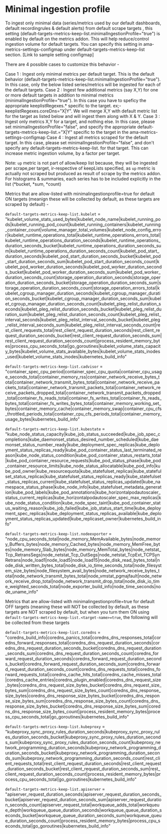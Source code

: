# Minimal ingestion profile
To ingest only minimal data (series/metrics used by our default dashboards, default recordingrules & default alerts) from default scrape targets , this setting (default-targets-metrics-keep-list.minimalIngestionProfile="true") is enabled by default on the metrics addon. This will help reduce/control ingestion volume for default targets. You can specify this setting in ama-metrics-settings-configmap under default-targets-metrics-keep-list section. [Link to sample setting configmap]

There are 4 possible cases to customize this behavior -

Case 1 : Ingest only minimal metrics per default target. This is the default behavior (default-targets-metrics-keep-list.minimalIngestionProfile="true"). In this case, only the below listed series/metrics will be ingested for each of the default targets.
Case 2 : Ingest few additional metrics (say X,Y) for one or more default targets in addition to minimal metrics (minimalIngestionProfile="true"). In this case you have to speficy the appropriate keeplistRegexes.* specific to the target. ex;- keeplistRegexes.coreDns="X|Y". We will merge X,Y with default metric list for the target as listed below and will ingest them along with X & Y.
Case 3 : Ingest only metrics X,Y for a target, and nothing else. In this case, please set minimalIngestionProfile="false", and specify the appropriate default-targets-metrics-keep-list.<targetname>="X|Y" specific to the target in the ama-metrics-settings-configmap
Case 4 : Ingest all metrics scraped for the default target. In this case, please set minimalIngestionProfile="false", and don't specify any default-targets-metrics-keep-list.<targetname> for that target. This can increase metric ingestion volume, by a factor per target.

Note: 
`up` metric is not part of allow/keep list because, they will be ingested per scrape,per target, ir-respective of keepLists specified, as `up` metric is actually not scraped but produced as result of scrape by the metrics addon.
For histograms & summaries, each series has to be included explicitly in the list (*bucket, *sum, *count) 

Metrics that are allow-listed with minimalingestionprofile=true for default ON targets (meanign these will be collected by default, as these targets are scraped by default) -

`default-targets-metrics-keep-list.kubelet` = "kubelet_volume_stats_used_bytes|kubelet_node_name|kubelet_running_pods|kubelet_running_pod_count|kubelet_running_containers|kubelet_running_container_count|volume_manager_total_volumes|kubelet_node_config_error|kubelet_runtime_operations_total|kubelet_runtime_operations_errors_total|kubelet_runtime_operations_duration_seconds|kubelet_runtime_operations_duration_seconds_bucket|kubelet_runtime_operations_duration_seconds_sum|kubelet_runtime_operations_duration_seconds_count|kubelet_pod_start_duration_seconds|kubelet_pod_start_duration_seconds_bucket|kubelet_pod_start_duration_seconds_sum|kubelet_pod_start_duration_seconds_count|kubelet_pod_worker_duration_seconds|kubelet_pod_worker_duration_seconds_bucket|kubelet_pod_worker_duration_seconds_sum|kubelet_pod_worker_duration_seconds_count|storage_operation_duration_seconds|storage_operation_duration_seconds_bucket|storage_operation_duration_seconds_sum|storage_operation_duration_seconds_count|storage_operation_errors_total|kubelet_cgroup_manager_duration_seconds|kubelet_cgroup_manager_duration_seconds_bucket|kubelet_cgroup_manager_duration_seconds_sum|kubelet_cgroup_manager_duration_seconds_count|kubelet_pleg_relist_duration_seconds|kubelet_pleg_relist_duration_seconds_bucket|kubelet_pleg_relist_duration_sum|kubelet_pleg_relist_duration_seconds_count|kubelet_pleg_relist_interval_seconds|kubelet_pleg_relist_interval_seconds_bucket|kubelet_pleg_relist_interval_seconds_sum|kubelet_pleg_relist_interval_seconds_count|rest_client_requests_total|rest_client_request_duration_seconds|rest_client_request_duration_seconds_bucket|rest_client_request_duration_seconds_sum|rest_client_request_duration_seconds_count|process_resident_memory_bytes|process_cpu_seconds_total|go_goroutines|kubelet_volume_stats_capacity_bytes|kubelet_volume_stats_available_bytes|kubelet_volume_stats_inodes_used|kubelet_volume_stats_inodes|kubernetes_build_info"

`default-targets-metrics-keep-list.cadvisor` = "container_spec_cpu_period|container_spec_cpu_quota|container_cpu_usage_seconds_total|container_memory_rss|container_network_receive_bytes_total|container_network_transmit_bytes_total|container_network_receive_packets_total|container_network_transmit_packets_total|container_network_receive_packets_dropped_total|container_network_transmit_packets_dropped_total|container_fs_reads_total|container_fs_writes_total|container_fs_reads_bytes_total|container_fs_writes_bytes_total|container_memory_working_set_bytes|container_memory_cache|container_memory_swap|container_cpu_cfs_throttled_periods_total|container_cpu_cfs_periods_total|container_memory_usage_bytes|kubernetes_build_info"

`default-targets-metrics-keep-list.kubestate` = "kube_node_status_capacity|kube_job_status_succeeded|kube_job_spec_completions|kube_daemonset_status_desired_number_scheduled|kube_daemonset_status_number_ready|kube_deployment_spec_replicas|kube_deployment_status_replicas_ready|kube_pod_container_status_last_terminated_reason|kube_node_status_condition|kube_pod_container_status_restarts_total|kube_pod_container_resource_requests|kube_pod_status_phase|kube_pod_container_resource_limits|kube_node_status_allocatable|kube_pod_info|kube_pod_owner|kube_resourcequota|kube_statefulset_replicas|kube_statefulset_status_replicas|kube_statefulset_status_replicas_ready|kube_statefulset_status_replicas_current|kube_statefulset_status_replicas_updated|kube_namespace_status_phase|kube_node_info|kube_statefulset_metadata_generation|kube_pod_labels|kube_pod_annotations|kube_horizontalpodautoscaler_status_current_replicas|kube_horizontalpodautoscaler_spec_max_replicas|kube_node_status_condition|kube_node_spec_taint|kube_pod_container_status_waiting_reason|kube_job_failed|kube_job_status_start_time|kube_deployment_spec_replicas|kube_deployment_status_replicas_available|kube_deployment_status_replicas_updated|kube_replicaset_owner|kubernetes_build_info"

`default-targets-metrics-keep-list.nodeexporter` = "node_cpu_seconds_total|node_memory_MemAvailable_bytes|node_memory_Buffers_bytes|node_memory_Cached_bytes|node_memory_MemFree_bytes|node_memory_Slab_bytes|node_memory_MemTotal_bytes|node_netstat_Tcp_RetransSegs|node_netstat_Tcp_OutSegs|node_netstat_TcpExt_TCPSynRetrans|node_load1|node_load5|node_load15|node_disk_read_bytes_total|node_disk_written_bytes_total|node_disk_io_time_seconds_total|node_filesystem_size_bytes|node_filesystem_avail_bytes|node_network_receive_bytes_total|node_network_transmit_bytes_total|node_vmstat_pgmajfault|node_network_receive_drop_total|node_network_transmit_drop_total|node_disk_io_time_weighted_seconds_total|node_exporter_build_info|node_time_seconds|node_uname_info"


Metrics that are allow-listed with minimalingestionprofile=true for default OFF targets (meaning these will NOT be collected by default, as these targets are NOT scraped by default, but when you turn them ON using `default-targets-metrics-keep-list.<target-name>=true`, the following will be collected from these targets

`default-targets-metrics-keep-list.coredns` = "coredns_build_info|coredns_panics_total|coredns_dns_responses_total|coredns_forward_responses_total|coredns_dns_request_duration_seconds|coredns_dns_request_duration_seconds_bucket|coredns_dns_request_duration_seconds_sum|coredns_dns_request_duration_seconds_count|coredns_forward_request_duration_seconds|coredns_forward_request_duration_seconds_bucket|coredns_forward_request_duration_seconds_sum|coredns_forward_request_duration_seconds_count|coredns_dns_requests_total|coredns_forward_requests_total|coredns_cache_hits_total|coredns_cache_misses_total|coredns_cache_entries|coredns_plugin_enabled|coredns_dns_request_size_bytes|coredns_dns_request_size_bytes_bucket|coredns_dns_request_size_bytes_sum|coredns_dns_request_size_bytes_count|coredns_dns_response_size_bytes|coredns_dns_response_size_bytes_bucket|coredns_dns_response_size_bytes_sum|coredns_dns_response_size_bytes_count|coredns_dns_response_size_bytes_bucket|coredns_dns_response_size_bytes_sum|coredns_dns_response_size_bytes_count|process_resident_memory_bytes|process_cpu_seconds_total|go_goroutines|kubernetes_build_info"

`default-targets-metrics-keep-list.kubeproxy` = "kubeproxy_sync_proxy_rules_duration_seconds|kubeproxy_sync_proxy_rules_duration_seconds_bucket|kubeproxy_sync_proxy_rules_duration_seconds_sum|kubeproxy_sync_proxy_rules_duration_seconds_count|kubeproxy_network_programming_duration_seconds|kubeproxy_network_programming_duration_seconds_bucket|kubeproxy_network_programming_duration_seconds_sum|kubeproxy_network_programming_duration_seconds_count|rest_client_requests_total|rest_client_request_duration_seconds|rest_client_request_duration_seconds_bucket|rest_client_request_duration_seconds_sum|rest_client_request_duration_seconds_count|process_resident_memory_bytes|process_cpu_seconds_total|go_goroutines|kubernetes_build_info"

`default-targets-metrics-keep-list.apiserver` = "apiserver_request_duration_seconds|apiserver_request_duration_seconds_bucket|apiserver_request_duration_seconds_sum|apiserver_request_duration_seconds_count|apiserver_request_total|workqueue_adds_total|workqueue_depth|workqueue_queue_duration_seconds|workqueue_queue_duration_seconds_bucket|workqueue_queue_duration_seconds_sum|workqueue_queue_duration_seconds_count|process_resident_memory_bytes|process_cpu_seconds_total|go_goroutines|kubernetes_build_info"
